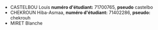 - CASTELBOU Louis **numéro d'étudiant:** 71700765, **pseudo** castelbo
- CHEKROUN Hiba-Asmaa, **numéro d'étudiant:** 71402286, **pseudo:** chekrouh 
- MIRET Blanche